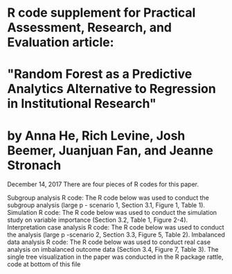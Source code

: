 # R code supplement for  Practical Assessment, Research, and Evaluation article:  
# "Random Forest as a Predictive Analytics Alternative to Regression in Institutional Research" 
# by Anna He, Rich Levine, Josh Beemer, Juanjuan Fan, and Jeanne Stronach

December 14, 2017
There are four pieces of R codes for this paper. 

Subgroup analysis R code: 
   The R code below was used to conduct the subgroup analysis (large p - scenario 1, Section 3.1, Figure 1, Table 1).
 Simulation R code: 
   The R code below was used to conduct the simulation study on variable importance (Section 3.2, Table 1, Figure 2-4).
 Interpretation case analysis R code: 
   The R code below was used to conduct the analysis (large p -scenario 2, Section 3.3, Figure 5, Table 2).
 Imbalanced data analysis R code: 
   The R code below was used to conduct real case analysis on imbalanced outcome data (Section 3.4, Figure 7, Table 3).
 The single tree visualization in the paper was conducted in the R package rattle, code at bottom of this file

